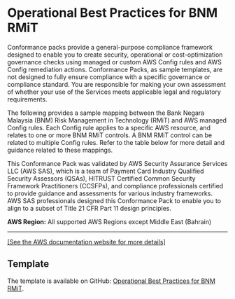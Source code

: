 # Operational Best Practices for BNM RMiT<a name="operational-best-practices-for-bnm-rmit"></a>

Conformance packs provide a general\-purpose compliance framework designed to enable you to create security, operational or cost\-optimization governance checks using managed or custom AWS Config rules and AWS Config remediation actions\. Conformance Packs, as sample templates, are not designed to fully ensure compliance with a specific governance or compliance standard\. You are responsible for making your own assessment of whether your use of the Services meets applicable legal and regulatory requirements\.  

The following provides a sample mapping between the Bank Negara Malaysia \(BNM\) Risk Management in Technology \(RMiT\) and AWS managed Config rules\. Each Config rule applies to a specific AWS resource, and relates to one or more BNM RMiT controls\. A BNM RMiT control can be related to multiple Config rules\. Refer to the table below for more detail and guidance related to these mappings\.

This Conformance Pack was validated by AWS Security Assurance Services LLC \(AWS SAS\), which is a team of Payment Card Industry Qualified Security Assessors \(QSAs\), HITRUST Certified Common Security Framework Practitioners \(CCSFPs\), and compliance professionals certified to provide guidance and assessments for various industry frameworks\. AWS SAS professionals designed this Conformance Pack to enable you to align to a subset of Title 21 CFR Part 11 design principles\.

**AWS Region:** All supported AWS Regions except Middle East \(Bahrain\)


****  
[\[See the AWS documentation website for more details\]](http://docs.aws.amazon.com/config/latest/developerguide/operational-best-practices-for-bnm-rmit.html)

## Template<a name="bnm-rmit-conformance-pack-sample"></a>

The template is available on GitHub: [Operational Best Practices for BNM RMiT](https://github.com/awslabs/aws-config-rules/blob/master/aws-config-conformance-packs/Operational-Best-Practices-for-BNM-RMiT.yaml)\.